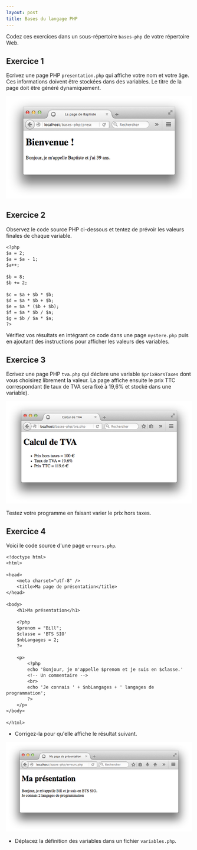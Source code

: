```yaml
---
layout: post
title: Bases du langage PHP
---
```


Codez ces exercices dans un sous-répertoire `bases-php` de votre répertoire Web.

## Exercice 1

Ecrivez une page PHP `presentation.php` qui affiche votre nom et votre âge. Ces informations doivent être stockées dans des variables. Le titre de la page doit être généré dynamiquement.

![](../assets/bases-php/presentation.png)

## Exercice 2

Observez le code source PHP ci-dessous et tentez de prévoir les valeurs finales de chaque variable.

~~~
<?php
$a = 2;
$a = $a - 1;
$a++;

$b = 8;
$b += 2;

$c = $a + $b * $b;
$d = $a * $b + $b;
$e = $a * ($b + $b);
$f = $a * $b / $a;
$g = $b / $a * $a;
?>
~~~

Vérifiez vos résultats en intégrant ce code dans une page `mystere.php` puis en ajoutant des instructions pour afficher les valeurs des variables.

## Exercice 3

Ecrivez une page PHP `tva.php` qui déclare une variable `$prixHorsTaxes` dont vous choisirez librement la valeur. La page affiche ensuite le prix TTC correspondant (le taux de TVA sera fixé à 19,6% et stocké dans une variable).

![](../assets/bases-php/tva.png)

Testez votre programme en faisant varier le prix hors taxes.

## Exercice 4

Voici le code source d'une page `erreurs.php`.

~~~
<!doctype html>
<html>

<head>
    <meta charset="utf-8" />
    <title>Ma page de présentation</title>
</head>

<body>
    <h1>Ma présentation</h1>

    <?php
    $prenom = "Bill";
    $classe = 'BTS SIO'
    $nbLangages = 2;
    ?>
    
    <p>
        <?php
        echo 'Bonjour, je m'appelle $prenom et je suis en $classe.'
        <!-- Un commentaire -->
        <br>
        echo 'Je connais ' + $nbLangages + ' langages de programmation';
        ?>
    </p>
</body>

</html>
~~~

* Corrigez-la pour qu'elle affiche le résultat suivant.

![](../assets/bases-php/erreurs.png)

* Déplacez la définition des variables dans un fichier `variables.php`.
